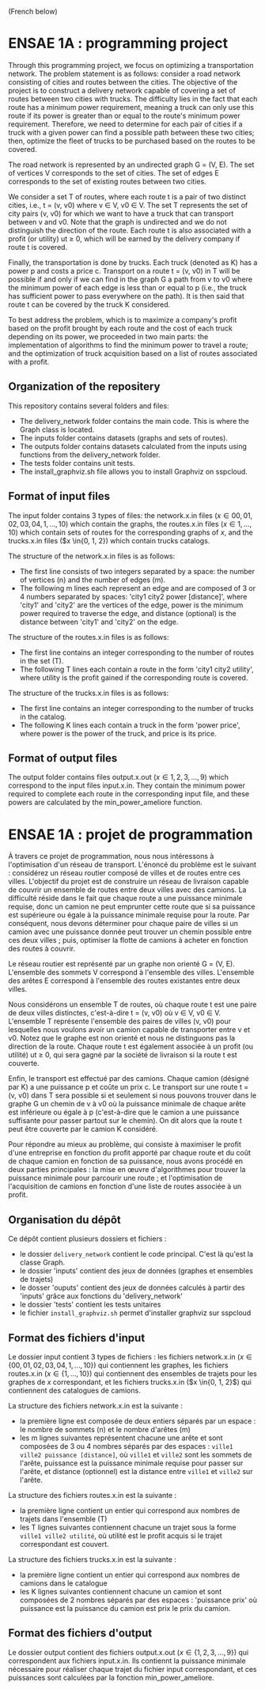 (French below)

# ENSAE 1A : programming project

Through this programming project, we focus on optimizing a transportation network. The problem statement is as follows: consider a road network consisting of cities and routes between the cities. The objective of the project is to construct a delivery network capable of covering a set of routes between two cities with trucks. The difficulty lies in the fact that each route has a minimum power requirement, meaning a truck can only use this route if its power is greater than or equal to the route's minimum power requirement. Therefore, we need to determine for each pair of cities if a truck with a given power can find a possible path between these two cities; then, optimize the fleet of trucks to be purchased based on the routes to be covered.

The road network is represented by an undirected graph G = (V, E). The set of vertices V corresponds to the set of cities. The set of edges E corresponds to the set of existing routes between two cities.

We consider a set T of routes, where each route t is a pair of two distinct cities, i.e., t = (v, v0) where v ∈ V, v0 ∈ V. The set T represents the set of city pairs (v, v0) for which we want to have a truck that can transport between v and v0. Note that the graph is undirected and we do not distinguish the direction of the route. Each route t is also associated with a profit (or utility) ut ≥ 0, which will be earned by the delivery company if route t is covered.

Finally, the transportation is done by trucks. Each truck (denoted as K) has a power p and costs a price c. Transport on a route t = (v, v0) in T will be possible if and only if we can find in the graph G a path from v to v0 where the minimum power of each edge is less than or equal to p (i.e., the truck has sufficient power to pass everywhere on the path). It is then said that route t can be covered by the truck K considered.

To best address the problem, which is to maximize a company's profit based on the profit brought by each route and the cost of each truck depending on its power, we proceeded in two main parts: the implementation of algorithms to find the minimum power to travel a route; and the optimization of truck acquisition based on a list of routes associated with a profit.

## Organization of the repositery

This repository contains several folders and files:
- The delivery_network folder contains the main code. This is where the Graph class is located.
- The inputs folder contains datasets (graphs and sets of routes).
- The outputs folder contains datasets calculated from the inputs using functions from the delivery_network folder.
- The tests folder contains unit tests.
- The install_graphviz.sh file allows you to install Graphviz on sspcloud.

## Format of input files

The input folder contains 3 types of files: the network.x.in files ($x \in {00, 01, 02, 03, 04, 1, ..., 10}$) which contain the graphs, the routes.x.in files ($x \in {1, ..., 10}$) which contain sets of routes for the corresponding graphs of $x$, and the trucks.x.in files ($x \in{0, 1, 2\}) which contain trucks catalogs.

The structure of the network.x.in files is as follows:
- The first line consists of two integers separated by a space: the number of vertices (n) and the number of edges (m).
- The following m lines each represent an edge and are composed of 3 or 4 numbers separated by spaces: 'city1 city2 power [distance]', where 'city1' and 'city2' are the vertices of the edge, power is the minimum power required to traverse the edge, and distance (optional) is the distance between 'city1' and 'city2' on the edge.

The structure of the routes.x.in files is as follows:
- The first line contains an integer corresponding to the number of routes in the set (T).
- The following T lines each contain a route in the form 'city1 city2 utility', where utility is the profit gained if the corresponding route is covered.

The structure of the trucks.x.in files is as follows:
- The first line contains an integer corresponding to the number of trucks in the catalog.
- The following K lines each contain a truck in the form 'power price', where power is the power of the truck, and price is its price.

## Format of output files

The output folder contains files output.x.out ($x \in {1, 2, 3, ..., 9}$) which correspond to the input files input.x.in. They contain the minimum power required to complete each route in the corresponding input file, and these powers are calculated by the min_power_ameliore function.

# ENSAE 1A : projet de programmation

À travers ce projet de programmation, nous nous intéressons à l'optimisation d'un réseau de transport. L'énoncé du problème est le suivant : considérez un réseau routier composé de villes et de routes entre ces villes. L'objectif du projet est de construire un réseau de livraison capable de couvrir un ensemble de routes entre deux villes avec des camions. La difficulté réside dans le fait que chaque route a une puissance minimale requise, donc un camion ne peut emprunter cette route que si sa puissance est supérieure ou égale à la puissance minimale requise pour la route. Par conséquent, nous devons déterminer pour chaque paire de villes si un camion avec une puissance donnée peut trouver un chemin possible entre ces deux villes ; puis, optimiser la flotte de camions à acheter en fonction des routes à couvrir.

Le réseau routier est représenté par un graphe non orienté G = (V, E). L'ensemble des sommets V correspond à l'ensemble des villes. L'ensemble des arêtes E correspond à l'ensemble des routes existantes entre deux villes.

Nous considérons un ensemble T de routes, où chaque route t est une paire de deux villes distinctes, c'est-à-dire t = (v, v0) où v ∈ V, v0 ∈ V. L'ensemble T représente l'ensemble des paires de villes (v, v0) pour lesquelles nous voulons avoir un camion capable de transporter entre v et v0. Notez que le graphe est non orienté et nous ne distinguons pas la direction de la route. Chaque route t est également associée à un profit (ou utilité) ut ≥ 0, qui sera gagné par la société de livraison si la route t est couverte.

Enfin, le transport est effectué par des camions. Chaque camion (désigné par K) a une puissance p et coûte un prix c. Le transport sur une route t = (v, v0) dans T sera possible si et seulement si nous pouvons trouver dans le graphe G un chemin de v à v0 où la puissance minimale de chaque arête est inférieure ou égale à p (c'est-à-dire que le camion a une puissance suffisante pour passer partout sur le chemin). On dit alors que la route t peut être couverte par le camion K considéré.

Pour répondre au mieux au problème, qui consiste à maximiser le profit d'une entreprise en fonction du profit apporté par chaque route et du coût de chaque camion en fonction de sa puissance, nous avons procédé en deux parties principales : la mise en œuvre d'algorithmes pour trouver la puissance minimale pour parcourir une route ; et l'optimisation de l'acquisition de camions en fonction d'une liste de routes associée à un profit.

## Organisation du dépôt

Ce dépôt contient plusieurs dossiers et fichiers : 
- le dossier `delivery_network` contient le code principal. C'est là qu'est la classe Graph.
- le dossier 'inputs' contient des jeux de données (graphes et ensembles de trajets) 
- le dosser 'ouputs' contient des jeux de données calculés à partir des 'inputs' grâce aux  fonctions du 'delivery_network'
- le dossier 'tests' contient les tests unitaires
- le fichier `install_graphviz.sh` permet d'installer graphviz sur sspcloud

## Format des fichiers d'input

Le dossier input contient 3 types de fichiers : les fichiers network.x.in ($x \in \{00, 01, 02, 03, 04, 1, ..., 10\}$) qui contiennent les graphes, les fichiers routes.x.in ($x \in \{1, ..., 10\}$) qui contiennent des ensembles de trajets pour les graphes de $x$ correspondant, et les fichiers trucks.x.in ($x \in{0, 1, 2\}$) qui contiennent des catalogues de camions. 

La structure des fichiers network.x.in est la suivante : 
- la première ligne est composée de deux entiers séparés par un espace : le nombre de sommets (n) et le nombre d'arêtes (m)
- les m lignes suivantes représentent chacune une arête et sont composées de 3 ou 4 nombres séparés par des espaces : `ville1 ville2 puissance [distance]`, où `ville1` et `ville2` sont les sommets de l'arête, puissance est la puissance minimale requise pour passer sur l'arête, et distance (optionnel) est la distance entre `ville1` et `ville2` sur l'arête. 

La structure des fichiers routes.x.in est la suivante : 
- la première ligne contient un entier qui correspond aux nombres de trajets dans l'ensemble (T)
- les T lignes suivantes contiennent chacune un trajet sous la forme `ville1 ville2 utilité`, où utilité est le profit acquis si le trajet correspondant est couvert.

La structure des fichiers trucks.x.in est la suivante : 
- la première ligne contient un entier qui correspond aux nombres de camions dans le catalogue
- les K lignes suivantes contiennent chacune un camion et sont composées de 2 nombres séparés par des espaces : 'puissance prix' où puissance est la puissance du camion est prix le prix du camion.

## Format des fichiers d'output

Le dossier output contient des fichiers output.x.out ($x \in \{1, 2, 3, ..., 9\}$) qui correspondent aux fichiers input.x.in. Ils contiennt la puissance minimale nécessaire pour réaliser chaque trajet du fichier input correspondant, et ces puissances sont calculées par la fonction min_power_ameliore.

